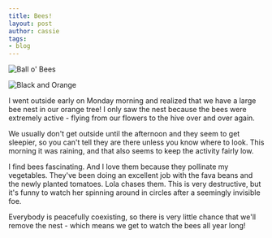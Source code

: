 ```yaml
---
title: Bees!
layout: post
author: cassie
tags:
- blog
---
```


![Ball o' Bees](https://lh5.googleusercontent.com/-EBsBLkLk4Pw/TwI2Fq7kkLI/AAAAAAAAA80/FkmXjlbdxWA/s400/4559652762_14d93de396_z.jpg)

![Black and Orange](https://lh5.googleusercontent.com/-rQWUzGB5tx8/TwI2FMnuICI/AAAAAAAAA8s/L9u5Ack-p2c/s400/4559663648_62d361c75d_z.jpg)

I went outside early on Monday morning and realized that we have a large bee nest in our orange tree! I only saw the nest because the bees were extremely active - flying from our flowers to the hive over and over again.

We usually don't get outside until the afternoon and they seem to get sleepier, so you can't tell they are there unless you know where to look. This morning it was raining, and that also seems to keep the activity fairly low.

I find bees fascinating. And I love them because they pollinate my vegetables. They've been doing an excellent job with the fava beans and the newly planted tomatoes. Lola chases them. This is very destructive, but it's funny to watch her spinning around in circles after a seemingly invisible foe.

Everybody is peacefully coexisting, so there is very little chance that we'll remove the nest - which means we get to watch the bees all year long!
